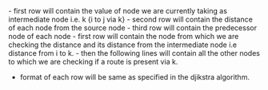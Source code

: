 <ds>
 - first row will contain the value of node we are currently taking as intermediate node i.e. k {i to j via k}
 - second row will contain the distance of each node from the source node
 - third row will contain the predecessor node of each node
</ds>


<adj>
- first row will contain the node from which we are checking the distance and its distance from the intermediate node i.e distance from i to k.
- then the following lines will contain all the other nodes to which we are checking if a route is present via k.

- format of each row will be same as specified in the djikstra algorithm.
</adj>